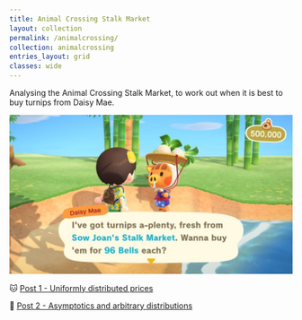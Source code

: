```yaml
---
title: Animal Crossing Stalk Market
layout: collection
permalink: /animalcrossing/
collection: animalcrossing
entries_layout: grid
classes: wide
---
```


Analysing the Animal Crossing Stalk Market, to work out when it is best to buy turnips from Daisy Mae.

![Daisy Mae](/assets/images/daisymae.jpeg)

🐱 [Post 1 - Uniformly distributed prices](../_posts/2020-12-30-animal-crossing-turnips-1.md)

🐻 [Post 2 - Asymptotics and arbitrary distributions](../_posts/2021-01-24-animal-crossing-turnips-2.md)
